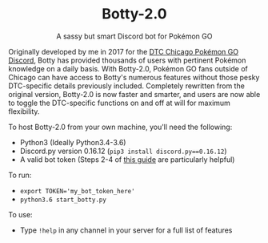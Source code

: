 <h1 align="center">
    Botty-2.0
</h1>

<p align="center">A sassy but smart Discord bot for Pok&eacute;mon GO</p>

Originally developed by me in 2017 for the [DTC Chicago Pok&eacute;mon GO Discord](https://discord.gg/sSeeGPs), Botty has provided thousands of users with pertinent Pok&eacute;mon knowledge on a daily basis. With Botty-2.0, Pok&eacute;mon GO fans outside of Chicago can have access to Botty's numerous features without those pesky DTC-specific details previously included. Completely rewritten from the original version, Botty-2.0 is now faster and smarter, and users are now able to toggle the DTC-specific functions on and off at will for maximum flexibility. 

To host Botty-2.0 from your own machine, you'll need the following:
* Python3 (Ideally Python3.4-3.6)
* Discord.py version 0.16.12 (`pip3 install discord.py==0.16.12`)
* A valid bot token (Steps 2-4 of [this guide](https://www.digitaltrends.com/gaming/how-to-make-a-discord-bot/) are particularly helpful) 

To run:
* `export TOKEN='my_bot_token_here'`
* `python3.6 start_botty.py`

To use:
* Type `!help` in any channel in your server for a full list of features
